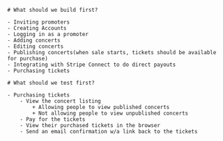     
    # What should we build first?

    - Inviting promoters
    - Creating Accounts 
    - Logging in as a promoter
    - Adding concerts
    - Editing concerts
    - Publishing concerts(when sale starts, tickets should be available for purchase)
    - Integrating with Stripe Connect to do direct payouts
    - Purchasing tickets
 
    # What should we test first?

    - Purchasing tickets
        - View the concert listing
            + Allowing people to view published concerts
            + Not allowing people to view unpublished concerts
        - Pay for the tickets
        - View their purchased tickets in the browser
        - Send an email confirmation w/a link back to the tickets
